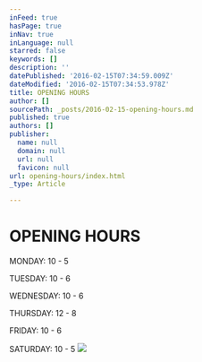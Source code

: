 ```yaml
---
inFeed: true
hasPage: true
inNav: true
inLanguage: null
starred: false
keywords: []
description: ''
datePublished: '2016-02-15T07:34:59.009Z'
dateModified: '2016-02-15T07:34:53.978Z'
title: OPENING HOURS
author: []
sourcePath: _posts/2016-02-15-opening-hours.md
published: true
authors: []
publisher:
  name: null
  domain: null
  url: null
  favicon: null
url: opening-hours/index.html
_type: Article

---
```

# OPENING HOURS

MONDAY: 10 - 5

TUESDAY: 10 - 6

WEDNESDAY: 10 - 6

THURSDAY: 12 - 8

FRIDAY: 10 - 6

SATURDAY: 10 - 5
![](https://the-grid-user-content.s3-us-west-2.amazonaws.com/5544220e-af87-43ed-9615-1a9f43be8c1f.jpg)